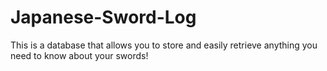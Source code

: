 # Japanese-Sword-Log
This is a database that allows you to store and easily retrieve anything you need to know about your swords! 


